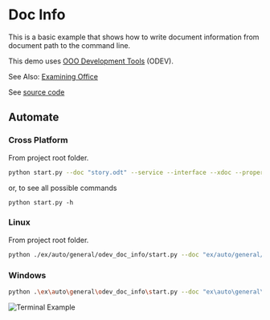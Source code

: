 # Doc Info

This is a basic example that shows how to write document information from document path to the command line.

This demo uses [OOO Development Tools](https://python-ooo-dev-tools.readthedocs.io/en/latest/) (ODEV).

See Also: [Examining Office](https://python-ooo-dev-tools.readthedocs.io/en/latest/odev/part1/chapter03.html)

See [source code](./start.py)

## Automate

### Cross Platform

From project root folder.

```sh
python start.py --doc "story.odt" --service --interface --xdoc --property
```

or, to see all possible commands

```shell
python start.py -h
```

### Linux

From project root folder.

```sh
python ./ex/auto/general/odev_doc_info/start.py --doc "ex/auto/general/odev_doc_info/story.odt" --service --interface --xdoc --property
```

### Windows

```sh
python .\ex\auto\general\odev_doc_info\start.py --doc "ex\auto\general\odev_doc_info\story.odt" --service --interface --xdoc --property
```

![Terminal Example](https://user-images.githubusercontent.com/4193389/179373247-0b9d34b2-9457-44c8-8823-e405272d3c80.gif)
